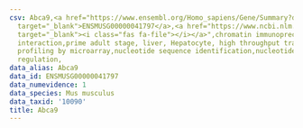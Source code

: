 ```yaml
---
csv: Abca9,<a href="https://www.ensembl.org/Homo_sapiens/Gene/Summary?db=core;g=ENSMUSG00000041797"
  target="_blank">ENSMUSG00000041797</a>,<a href="https://www.ncbi.nlm.nih.gov/pubmed/23834426"
  target="_blank"><i class="fas fa-file"></i></a>",chromatin immunoprecipitation assay,direct
  interaction,prime adult stage, liver, Hepatocyte, high throughput transcription
  profiling by microarray,nucleotide sequence identification,nucleotide sequence identification,transcriptional
  regulation,
data_alias: Abca9
data_id: ENSMUSG00000041797
data_numevidence: 1
data_species: Mus musculus
data_taxid: '10090'
title: Abca9
---
```

